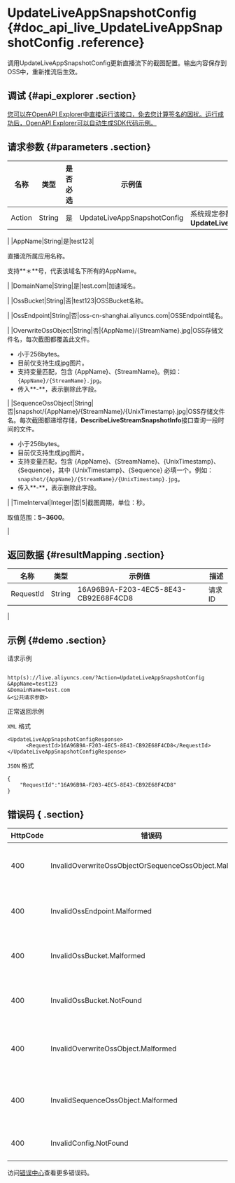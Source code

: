 # UpdateLiveAppSnapshotConfig {#doc_api_live_UpdateLiveAppSnapshotConfig .reference}

调用UpdateLiveAppSnapshotConfig更新直播流下的截图配置。输出内容保存到OSS中，重新推流后生效。

## 调试 {#api_explorer .section}

[您可以在OpenAPI Explorer中直接运行该接口，免去您计算签名的困扰。运行成功后，OpenAPI Explorer可以自动生成SDK代码示例。](https://api.aliyun.com/#product=live&api=UpdateLiveAppSnapshotConfig&type=RPC&version=2016-11-01)

## 请求参数 {#parameters .section}

|名称|类型|是否必选|示例值|描述|
|--|--|----|---|--|
|Action|String|是|UpdateLiveAppSnapshotConfig|系统规定参数。取值：**UpdateLiveAppSnapshotConfig**

 |
|AppName|String|是|test123| 

 直播流所属应用名称。

 支持**＊**号，代表该域名下所有的AppName。

 |
|DomainName|String|是|test.com|加速域名。

 |
|OssBucket|String|否|test123|OSSBucket名称。

 |
|OssEndpoint|String|否|oss-cn-shanghai.aliyuncs.com|OSSEndpoint域名。

 |
|OverwriteOssObject|String|否|\{AppName\}/\{StreamName\}.jpg|OSS存储文件名，每次截图都覆盖此文件。

 -   小于256bytes。
-   目前仅支持生成jpg图片。
-   支持变量匹配，包含 \{AppName\}、\{StreamName\}。例如：`{AppName}/{StreamName}.jpg`。
-   传入**-**，表示删除此字段。

 |
|SequenceOssObject|String|否|snapshot/\{AppName\}/\{StreamName\}/\{UnixTimestamp\}.jpg|OSS存储文件名。每次截图都递增存储，**DescribeLiveStreamSnapshotInfo**接口查询一段时间的文件。

 -   小于256bytes。
-   目前仅支持生成jpg图片。
-   支持变量匹配，包含 \{AppName\}、\{StreamName\}、\{UnixTimestamp\}、\{Sequence\}，其中 \{UnixTimestamp\}、\{Sequence\} 必填一个。例如：`snapshot/{AppName}/{StreamName}/{UnixTimestamp}.jpg`。
-   传入**-**，表示删除此字段。

 |
|TimeInterval|Integer|否|5|截图周期，单位：秒。

 取值范围：**5~3600**。

 |

## 返回数据 {#resultMapping .section}

|名称|类型|示例值|描述|
|--|--|---|--|
|RequestId|String|16A96B9A-F203-4EC5-8E43-CB92E68F4CD8|请求ID

 |

## 示例 {#demo .section}

请求示例

``` {#request_demo}

http(s)://live.aliyuncs.com/?Action=UpdateLiveAppSnapshotConfig
&AppName=test123
&DomainName=test.com
&<公共请求参数>

```

正常返回示例

`XML` 格式

``` {#xml_return_success_demo}
<UpdateLiveAppSnapshotConfigResponse>
	  <RequestId>16A96B9A-F203-4EC5-8E43-CB92E68F4CD8</RequestId>
</UpdateLiveAppSnapshotConfigResponse>
```

`JSON` 格式

``` {#json_return_success_demo}
{
	"RequestId":"16A96B9A-F203-4EC5-8E43-CB92E68F4CD8"
}
```

## 错误码 { .section}

|HttpCode|错误码|错误信息|描述|
|--------|---|----|--|
|400|InvalidOverwriteOssObjectOrSequenceOssObject.Malformed|Specified paramters OverwriteOssObject or SequenceOssObject should have one.|OverwriteOssObject与SequenceOssObject参数任选其一。|
|400|InvalidOssEndpoint.Malformed|Specified parameter OssEndpoint is not valid.|OSSEndpoint参数错误，请您确认该OSSEndpoint参数是否正确。|
|400|InvalidOssBucket.Malformed|Specified parameter OssBucket is not valid.|OSSBucket参数错误，请您确认该OSS BUCKET参数是否正确。|
|400|InvalidOssBucket.NotFound|The parameter OssBucket does not exist.|OSSBucket参数错误，请您确认该OSS BUCKET参数是否正确。|
|400|InvalidOverwriteOssObject.Malformed|Specified parameter OverwriteOssObject is not valid.|OverwriteOSSObject参数错误，请您确认该OverwriteOSSObject参数是否正确。|
|400|InvalidSequenceOssObject.Malformed|Specified parameter SequenceOssObject is not valid.|SequenceOssObject参数错误，请您确认该SequenceOssObject参数是否正确。|
|400|InvalidConfig.NotFound|The speicified config does not exist.|OssBucket错误，请您确认该OssBucket是否正确。|

访问[错误中心](https://error-center.aliyun.com/status/product/live)查看更多错误码。

